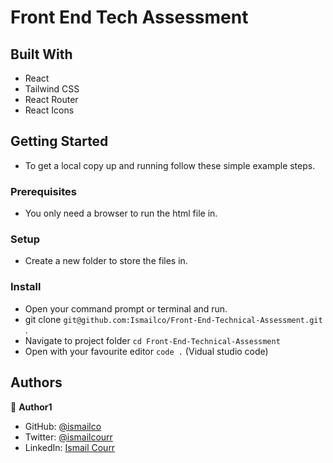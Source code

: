 # Front End Tech Assessment

## Built With

- React
- Tailwind CSS
- React Router
- React Icons

## Getting Started

- To get a local copy up and running follow these simple example steps.

### Prerequisites

- You only need a browser to run the html file in.

### Setup

- Create a new folder to store the files in.

### Install

- Open your command prompt or terminal and run.
- git clone ```git@github.com:Ismailco/Front-End-Technical-Assessment.git``` .
- Navigate to project folder ```cd Front-End-Technical-Assessment```
- Open with your favourite editor ```code .``` (Vidual studio code)


## Authors

👤 **Author1**

- GitHub: [@ismailco](https://github.com/ismailco)
- Twitter: [@ismailcourr](https://twitter.com/isamailcourr)
- LinkedIn: [Ismail Courr](https://www.linkedin.com/in/isamail-courr/)
